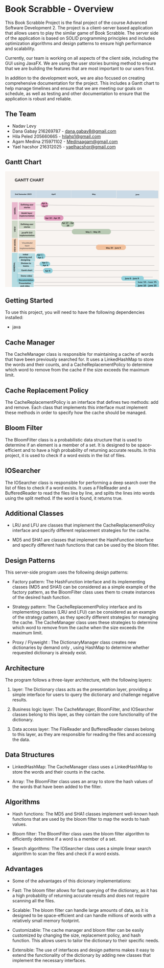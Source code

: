 
# Book Scrabble - Overview

This Book Scrabble Project is the final project of the course Advanced Software Development 2.
The project is a client-server based application that allows users to play the similar game of Book Scrabble.
The server side of the application is based on SOLID programming principles and includes optimization algorithms and design patterns to ensure high performance and scalability.

Currently, our team is working on all aspects of the client side, including the GUI using JavaFX. We are using the user stories burning method to ensure that we are building the features that are most important to our users first.

In addition to the development work, we are also focused on creating comprehensive documentation for the project. This includes a Gantt chart to help manage timelines and ensure that we are meeting our goals on schedule, as well as testing and other documentation to ensure that the application is robust and reliable.



## The Team

* Nadav Levy
* Dana Gabay 216269787 - dana.gabay8@gmail.com
* Hila Peled 205660665 - hilahp1@gmail.com
* Agam Medina 215971102 - Medinaagam@gmail.com
* Yael hacshor 216312025 - yaelhacshor@gmail.com

## Gantt Chart

![Gantt Chart](./Model.png)



## Getting Started

To use this project, you will need to have the following dependencies installed:

* java


## Cache Manager

The CacheManager class is responsible for maintaining a cache of words that have been previously searched for. It uses a LinkedHashMap to store the words and their counts, and a CacheReplacementPolicy to determine which word to remove from the cache if the size exceeds the maximum limit.

## Cache Replacement Policy

The CacheReplacementPolicy is an interface that defines two methods: add and remove. Each class that implements this interface must implement these methods in order to specify how the cache should be managed.

## Bloom Filter

The BloomFilter class is a probabilistic data structure that is used to determine if an element is a member of a set. It is designed to be space-efficient and to have a high probability of returning accurate results. In this project, it is used to check if a word exists in the list of files.

## IOSearcher

The IOSearcher class is responsible for performing a deep search over the list of files to check if a word exists. It uses a FileReader and a BufferedReader to read the files line by line, and splits the lines into words using the split method. If the word is found, it returns true.

## Additional Classes

* LRU and LFU are classes that implement the CacheReplacementPolicy interface and specify different replacement strategies for the cache.

* MD5 and SHA1 are classes that implement the HashFunction interface and specify different hash functions that can be used by the bloom filter.

## Design Patterns

This server-side program uses the following design patterns:

* Factory pattern: The HashFunction interface and its implementing classes (MD5 and SHA1) can be considered as a simple example of the factory pattern, as the BloomFilter class uses them to create instances of the desired hash function.

* Strategy pattern: The CacheReplacementPolicy interface and its implementing classes (LRU and LFU) can be considered as an example of the strategy pattern, as they specify different strategies for managing the cache. The CacheManager class uses these strategies to determine which word to remove from the cache when the size exceeds the maximum limit.

* Proxy / Flyweight : The DictionaryManager class creates new dictionaries by demand only , using HashMap to determine whether requested dictionary is already exist.

## Architecture

The program follows a three-layer architecture, with the following layers:

1.  layer: The Dictionary class acts as the presentation layer, providing a simple interface for users to query the dictionary and challenge negative results.

2. Business logic layer: The CacheManager, BloomFilter, and IOSearcher classes belong to this layer, as they contain the core functionality of the dictionary.

3. Data access layer: The FileReader and BufferedReader classes belong to this layer, as they are responsible for reading the files and accessing the data.
## Data Structures

* LinkedHashMap: The CacheManager class uses a LinkedHashMap to store the words and their counts in the cache.

* Array: The BloomFilter class uses an array to store the hash values of the words that have been added to the filter.

## Algorithms

* Hash functions: The MD5 and SHA1 classes implement well-known hash functions that are used by the bloom filter to map the words to hash values.

* Bloom filter: The BloomFilter class uses the bloom filter algorithm to efficiently determine if a word is a member of a set.

* Search algorithms: The IOSearcher class uses a simple linear search algorithm to scan the files and check if a word exists.


## Advantages

* Some of the advantages of this dicionary implementations:

* Fast: The bloom filter allows for fast querying of the dictionary, as it has a high probability of returning accurate results and does not require scanning all the files.

* Scalable: The bloom filter can handle large amounts of data, as it is designed to be space-efficient and can handle millions of words with a relatively small memory footprint.

* Customizable: The cache manager and bloom filter can be easily customized by changing the size, replacement policy, and hash function. This allows users to tailor the dictionary to their specific needs.

* Extensible: The use of interfaces and design patterns makes it easy to extend the functionality of the dictionary by adding new classes that implement the necessary interfaces.

